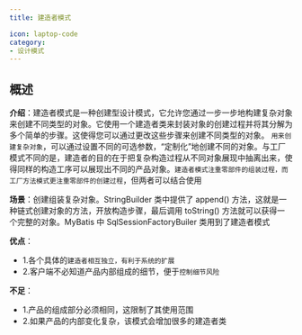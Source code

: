 ```yaml
---
title: 建造者模式

icon: laptop-code
category:
- 设计模式
---
```


## 概述

**介绍**：建造者模式是一种创建型设计模式，它允许您通过一步一步地构建复杂对象来创建不同类型的对象。它使用一个建造者类来封装对象的创建过程并将其分解为多个简单的步骤。这使得您可以通过更改这些步骤来创建不同类型的对象。 `用来创建复杂对象`，可以通过设置不同的可选参数，“定制化”地创建不同的对象。与工厂模式不同的是，建造者的目的在于把复杂构造过程从不同对象展现中抽离出来，使得同样的构造工序可以展现出不同的产品对象。`建造者模式注重零部件的组装过程，而工厂方法模式更注重零部件的创建过程`，但两者可以结合使用

**场景**：创建组装复杂对象。StringBuilder 类中提供了 append() 方法，这就是一种链式创建对象的方法，开放构造步骤，最后调用 toString() 方法就可以获得一个完整的对象。MyBatis 中 SqlSessionFactoryBuiler 类用到了建造者模式

**优点**：
* 1.各个具体的`建造者相互独立，有利于系统的扩展`
* 2.客户端不必知道产品内部组成的细节，便于`控制细节风险`

**不足**：
* 1.产品的组成部分必须相同，这限制了其使用范围
* 2.如果产品的内部变化复杂，该模式会增加很多的建造者类
